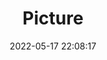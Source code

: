 ---
weight: 1
images:
- /images/edited/30.jpeg
title: Picture
date: 2022-05-17 22:08:17
tags: [luminarneo,work,ILCE-7M3,58.0,bird]
---